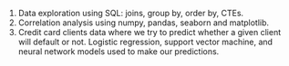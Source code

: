 1. Data exploration using SQL: joins, group by, order by, CTEs.       
2. Correlation analysis using numpy, pandas, seaborn and matplotlib.
3. Credit card clients data where we try to predict whether a given client will default or not.
Logistic regression, support vector machine, and neural network models used to make our predictions.
